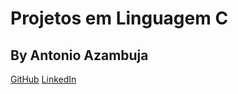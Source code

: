 # Projetos em Linguagem C

## By Antonio Azambuja
[GitHub](https://github.com/antonioazambuja)
[LinkedIn](https://www.linkedin.com/in/antonio-azambuja-64887a160/)
